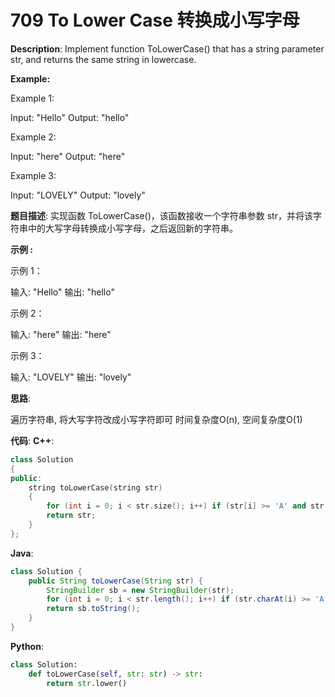 # 709 To Lower Case 转换成小写字母

__Description__:
Implement function ToLowerCase() that has a string parameter str, and returns the same string in lowercase.

__Example:__

Example 1:

Input: "Hello"
Output: "hello"

Example 2:

Input: "here"
Output: "here"

Example 3:

Input: "LOVELY"
Output: "lovely"

__题目描述__:
实现函数 ToLowerCase()，该函数接收一个字符串参数 str，并将该字符串中的大写字母转换成小写字母，之后返回新的字符串。

__示例 :__

示例 1：

输入: "Hello"
输出: "hello"

示例 2：

输入: "here"
输出: "here"

示例 3：

输入: "LOVELY"
输出: "lovely"

__思路__:

遍历字符串, 将大写字符改成小写字符即可
时间复杂度O(n), 空间复杂度O(1)

__代码__:
__C++__:

```C++
class Solution 
{
public:
    string toLowerCase(string str) 
    {
        for (int i = 0; i < str.size(); i++) if (str[i] >= 'A' and str[i] <= 'Z') str[i] += 32;
        return str;
    }
};
```

__Java__:

```Java
class Solution {
    public String toLowerCase(String str) {
        StringBuilder sb = new StringBuilder(str);
        for (int i = 0; i < str.length(); i++) if (str.charAt(i) >= 'A' && str.charAt(i) <= 'Z') sb.setCharAt(i, (char)(str.charAt(i) + 32));
        return sb.toString();
    }
}
```

__Python__:

```Python
class Solution:
    def toLowerCase(self, str: str) -> str:
        return str.lower()
```

